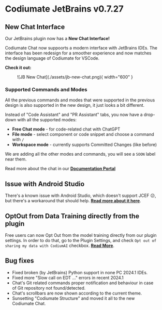 # Codiumate JetBrains v0.7.27

## New Chat Interface

Our JetBrains plugin now has a **New Chat Interface!**

Codiumate Chat now suppoorts a modern interface with JetBrains IDEs. The interface has been redesign for a smoother experience and now matches the design language of Codiumate for VSCode.

**Check it out:**

<figure markdown="1">
![JB New Chat](./assets/jb-new-chat.png){ width="600" }
</figure>

### Supported Commands and Modes

All the previous commands and modes that were supported in the previous design is also supported in the new design, it just looks a bit different.

Instead of "Code Assistant" and "PR Assistant" tabs, you now have a drop-down with all the supported modes:

- **Free Chat mode** - for code-related chat with ChatGPT
- **File mode** - select component or code snippet and choose a command with `/`
- **Workspace mode** - currently supports Committed Changes (like before)

We are adding all the other modes and commands, you will see a `SOON` label near them.

Read more about the chat in our **[Documentation Portal](https://codiumate-docs.codium.ai/chat/)**

## Issue with Android Studio

There's a known issue with Android Studio, which doesn't support JCEF 😕, but there's a workaround that should help. **[Read more about it here](http://codiumate-docs.codium.ai/installation/jetbrains/#android-studio-support-jcef)**.

## OptOut from Data Training directly from the plugin

Free users can now Opt Out from the model training directly from our plugin settings. In order to do that, go to the Plugin Settings, and check `Opt out of sharing my data with CodiumAI` checkbox. **[Read More](http://codiumate-docs.codium.ai/installation/opt-out/)**.

## Bug fixes

- Fixed broken (by JetBrains) Python support in none PC 2024.1 IDEs.
- Fixed more "Slow call on EDT ..." errors in recent 2024.1
- Chat's Git related commands proper notification and behaviour in case of Git repository not found/detected.
- Chat's scrollbars are now shown according to the current theme.
- Sunsetting "Codiumate Structure" and moved it all to the new Codiumate Chat.